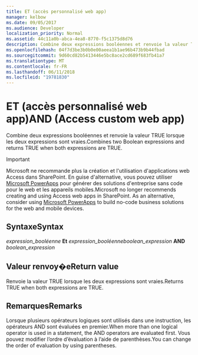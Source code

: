 ```yaml
---
title: ET (accès personnalisé web app)
manager: kelbow
ms.date: 09/05/2017
ms.audience: Developer
localization_priority: Normal
ms.assetid: 44c11a0b-abca-4ea8-8770-f5c1375d8d76
description: Combine deux expressions booléennes et renvoie la valeur TRUE lorsque les deux expressions sont vraies.
ms.openlocfilehash: 04f7d3be3b0b0e00aeea1b1ae96b473b9b44fbad
ms.sourcegitcommit: 9d60cd82b5413446e5bc8ace2cd689f683fb41a7
ms.translationtype: MT
ms.contentlocale: fr-FR
ms.lasthandoff: 06/11/2018
ms.locfileid: "19781830"
---
```

# <a name="and-access-custom-web-app"></a><span data-ttu-id="0c8e5-103">ET (accès personnalisé web app)</span><span class="sxs-lookup"><span data-stu-id="0c8e5-103">AND (Access custom web app)</span></span>

<span data-ttu-id="0c8e5-104">Combine deux expressions booléennes et renvoie la valeur TRUE lorsque les deux expressions sont vraies.</span><span class="sxs-lookup"><span data-stu-id="0c8e5-104">Combines two Boolean expressions and returns TRUE when both expressions are TRUE.</span></span> 
  
> [!IMPORTANT]
> <span data-ttu-id="0c8e5-p101">Microsoft ne recommande plus la création et l'utilisation d'applications web Access dans SharePoint. En guise d'alternative, vous pouvez utiliser [Microsoft PowerApps](https://powerapps.microsoft.com/en-us/) pour générer des solutions d'entreprise sans code pour le web et les appareils mobiles.</span><span class="sxs-lookup"><span data-stu-id="0c8e5-p101">Microsoft no longer recommends creating and using Access web apps in SharePoint. As an alternative, consider using [Microsoft PowerApps](https://powerapps.microsoft.com/en-us/) to build no-code business solutions for the web and mobile devices.</span></span> 
  
## <a name="syntax"></a><span data-ttu-id="0c8e5-107">Syntaxe</span><span class="sxs-lookup"><span data-stu-id="0c8e5-107">Syntax</span></span>

 <span data-ttu-id="0c8e5-108">*expression_booléenne* **Et** *expression_booléenne*</span><span class="sxs-lookup"><span data-stu-id="0c8e5-108">*boolean_expression* **AND** *boolean_expression*</span></span> 
  
## <a name="return-value"></a><span data-ttu-id="0c8e5-109">Valeur renvoy�e</span><span class="sxs-lookup"><span data-stu-id="0c8e5-109">Return value</span></span>

<span data-ttu-id="0c8e5-110">Renvoie la valeur TRUE lorsque les deux expressions sont vraies.</span><span class="sxs-lookup"><span data-stu-id="0c8e5-110">Returns TRUE when both expressions are TRUE.</span></span>
  
## <a name="remarks"></a><span data-ttu-id="0c8e5-111">Remarques</span><span class="sxs-lookup"><span data-stu-id="0c8e5-111">Remarks</span></span>

<span data-ttu-id="0c8e5-112">Lorsque plusieurs opérateurs logiques sont utilisés dans une instruction, les opérateurs AND sont évaluées en premier.</span><span class="sxs-lookup"><span data-stu-id="0c8e5-112">When more than one logical operator is used in a statement, the AND operators are evaluated first.</span></span> <span data-ttu-id="0c8e5-113">Vous pouvez modifier l’ordre d’évaluation à l’aide de parenthèses.</span><span class="sxs-lookup"><span data-stu-id="0c8e5-113">You can change the order of evaluation by using parentheses.</span></span>
  

